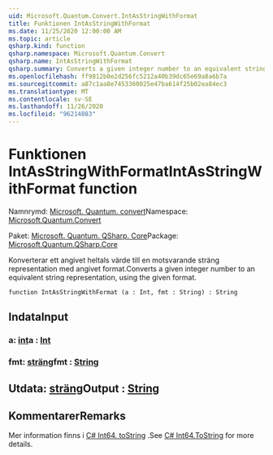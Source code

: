 ```yaml
---
uid: Microsoft.Quantum.Convert.IntAsStringWithFormat
title: Funktionen IntAsStringWithFormat
ms.date: 11/25/2020 12:00:00 AM
ms.topic: article
qsharp.kind: function
qsharp.namespace: Microsoft.Quantum.Convert
qsharp.name: IntAsStringWithFormat
qsharp.summary: Converts a given integer number to an equivalent string representation, using the given format.
ms.openlocfilehash: ff9812b0e2d256fc5212a40b39dc65e69a8a6b7a
ms.sourcegitcommit: a87c1aa8e7453360025e47ba614f25b02ea84ec3
ms.translationtype: MT
ms.contentlocale: sv-SE
ms.lasthandoff: 11/26/2020
ms.locfileid: "96214083"
---
```

# <a name="intasstringwithformat-function"></a><span data-ttu-id="55a3b-102">Funktionen IntAsStringWithFormat</span><span class="sxs-lookup"><span data-stu-id="55a3b-102">IntAsStringWithFormat function</span></span>

<span data-ttu-id="55a3b-103">Namnrymd: [Microsoft. Quantum. convert](xref:Microsoft.Quantum.Convert)</span><span class="sxs-lookup"><span data-stu-id="55a3b-103">Namespace: [Microsoft.Quantum.Convert](xref:Microsoft.Quantum.Convert)</span></span>

<span data-ttu-id="55a3b-104">Paket: [Microsoft. Quantum. QSharp. Core](https://nuget.org/packages/Microsoft.Quantum.QSharp.Core)</span><span class="sxs-lookup"><span data-stu-id="55a3b-104">Package: [Microsoft.Quantum.QSharp.Core](https://nuget.org/packages/Microsoft.Quantum.QSharp.Core)</span></span>


<span data-ttu-id="55a3b-105">Konverterar ett angivet heltals värde till en motsvarande sträng representation med angivet format.</span><span class="sxs-lookup"><span data-stu-id="55a3b-105">Converts a given integer number to an equivalent string representation, using the given format.</span></span>

```qsharp
function IntAsStringWithFormat (a : Int, fmt : String) : String
```


## <a name="input"></a><span data-ttu-id="55a3b-106">Indata</span><span class="sxs-lookup"><span data-stu-id="55a3b-106">Input</span></span>

### <a name="a--int"></a><span data-ttu-id="55a3b-107">a: [int](xref:microsoft.quantum.lang-ref.int)</span><span class="sxs-lookup"><span data-stu-id="55a3b-107">a : [Int](xref:microsoft.quantum.lang-ref.int)</span></span>




### <a name="fmt--string"></a><span data-ttu-id="55a3b-108">fmt: [sträng](xref:microsoft.quantum.lang-ref.string)</span><span class="sxs-lookup"><span data-stu-id="55a3b-108">fmt : [String](xref:microsoft.quantum.lang-ref.string)</span></span>





## <a name="output--string"></a><span data-ttu-id="55a3b-109">Utdata: [sträng](xref:microsoft.quantum.lang-ref.string)</span><span class="sxs-lookup"><span data-stu-id="55a3b-109">Output : [String](xref:microsoft.quantum.lang-ref.string)</span></span>



## <a name="remarks"></a><span data-ttu-id="55a3b-110">Kommentarer</span><span class="sxs-lookup"><span data-stu-id="55a3b-110">Remarks</span></span>

<span data-ttu-id="55a3b-111">Mer information finns i [C# Int64. toString](https://docs.microsoft.com/dotnet/api/system.int64.tostring?view=netframework-4.7.1#System_Int64_ToString_System_String_) .</span><span class="sxs-lookup"><span data-stu-id="55a3b-111">See [C# Int64.ToString](https://docs.microsoft.com/dotnet/api/system.int64.tostring?view=netframework-4.7.1#System_Int64_ToString_System_String_) for more details.</span></span>